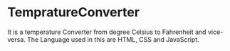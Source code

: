 # TempratureConverter
It is a temperature Converter from degree Celsius to Fahrenheit and vice-versa. The Language used in this are HTML, CSS and JavaScript.

